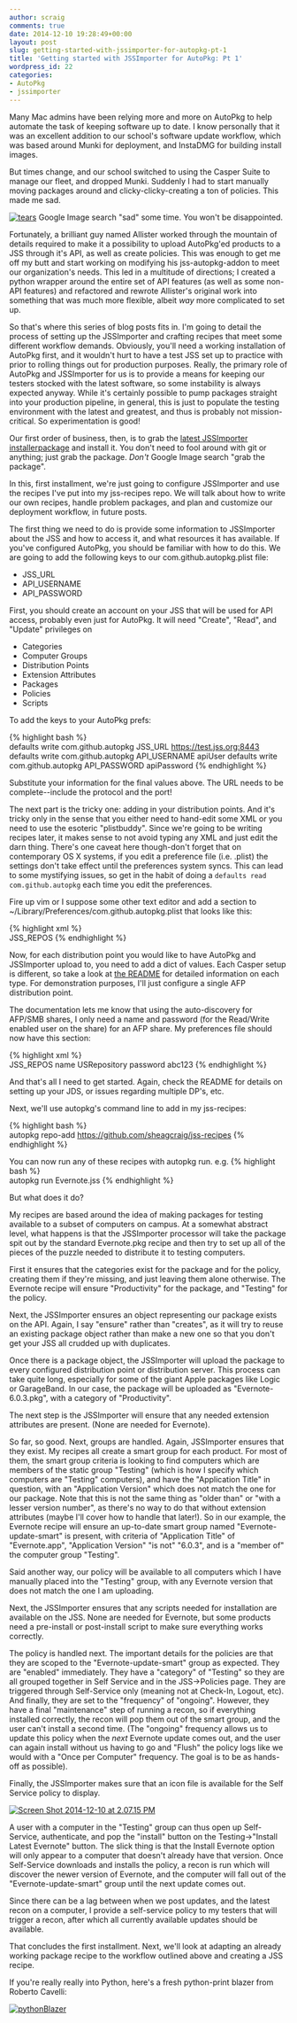 ```yaml
---
author: scraig
comments: true
date: 2014-12-10 19:28:49+00:00
layout: post
slug: getting-started-with-jssimporter-for-autopkg-pt-1
title: 'Getting started with JSSImporter for AutoPkg: Pt 1'
wordpress_id: 22
categories:
- AutoPkg
- jssimporter
---
```


Many Mac admins have been relying more and more on AutoPkg to help automate the
task of keeping software up to date. I know personally that it was an excellent
addition to our school's software update workflow, which was based around Munki
for deployment, and InstaDMG for building install images.

But times change, and our school switched to using the Casper Suite to manage
our fleet, and dropped Munki. Suddenly I had to start manually moving packages
around and clicky-clicky-creating a ton of policies. This made me sad.

[![tears](http://labs.da.org/wordpress/sheagcraig/files/2014/12/tears-300x220.jpg)](http://labs.da.org/wordpress/sheagcraig/files/2014/12/tears.jpg)
Google Image search "sad" some time. You won't be disappointed.

Fortunately, a brilliant guy named Allister worked through the mountain of
details required to make it a possibility to upload AutoPkg'ed products to a
JSS through it's API, as well as create policies. This was enough to get me off
my butt and start working on modifying his jss-autopkg-addon to meet our
organization's needs. This led in a multitude of directions; I created a python
wrapper around the entire set of API features (as well as some non-API
features) and refactored and rewrote Allister's original work into something
that was much more flexible, albeit _way_ more complicated to set up.

So that's where this series of blog posts fits in. I'm going to detail the
process of setting up the JSSImporter and crafting recipes that meet some
different workflow demands. Obviously, you'll need a working installation of
AutoPkg first, and it wouldn't hurt to have a test JSS set up to practice with
prior to rolling things out for production purposes. Really, the primary role
of AutoPkg and JSSImporter for us is to provide a means for keeping our testers
stocked with the latest software, so some instability is always expected
anyway. While it's certainly possible to pump packages straight into your
production pipeline, in general, this is just to populate the testing
environment with the latest and greatest, and thus is probably not
mission-critical. So experimentation is good!

Our first order of business, then, is to grab the [latest JSSImporter installerpackage](https://github.com/sheagcraig/JSSImporter/releases)
and install it.  You don't need to fool around with git or anything; just grab
the package.  _Don't_ Google Image search "grab the package".

In this, first installment, we're just going to configure JSSImporter and use
the recipes I've put into my jss-recipes repo. We will talk about how to write
our own recipes, handle problem packages, and plan and customize our deployment
workflow, in future posts.

The first thing we need to do is provide some information to JSSImporter about
the JSS and how to access it, and what resources it has available. If you've
configured AutoPkg, you should be familiar with how to do this. We are going to
add the following keys to our com.github.autopkg.plist file:
  - JSS_URL
  - API_USERNAME
  - API_PASSWORD

First, you should create an account on your JSS that will be used for API
access, probably even just for AutoPkg. It will need "Create", "Read", and
"Update" privileges on
- Categories
- Computer Groups
- Distribution Points
- Extension Attributes
- Packages
- Policies
- Scripts

To add the keys to your AutoPkg prefs:
	
{% highlight bash %}    
defaults write com.github.autopkg JSS_URL https://test.jss.org:8443
defaults write com.github.autopkg API_USERNAME apiUser
defaults write com.github.autopkg API_PASSWORD apiPassword
{% endhighlight %}    

Substitute your information for the final values above. The URL needs to be
complete--include the protocol and the port!

The next part is the tricky one: adding in your distribution points. And it's
tricky only in the sense that you either need to hand-edit some XML or you need
to use the esoteric "plistbuddy". Since we're going to be writing recipes
later, it makes sense to not avoid typing any XML and just edit the darn thing.
There's one caveat here though-don't forget that on contemporary OS X systems,
if you edit a preference file (i.e. .plist) the settings don't take effect
until the preferences system syncs. This can lead to some mystifying issues, so
get in the habit of doing a `defaults read com.github.autopkg` each time you
edit the preferences.

Fire up vim or I suppose some other text editor and add a section to
~/Library/Preferences/com.github.autopkg.plist that looks like this:
    
{% highlight xml %}    
<key>JSS_REPOS</key>
<array>
</array>
{% endhighlight %}    
    
Now, for each distribution point you would like to have AutoPkg and JSSImporter
upload to, you need to add a dict of values. Each Casper setup is different, so
take a look at 
[the README](https://github.com/sheagcraig/JSSImporter/blob/master/README.md#adding-distribution-points)
for detailed information on each type. For demonstration purposes, I'll just
configure a single AFP distribution point.

The documentation lets me know that using the auto-discovery for AFP/SMB
shares, I only need a name and password (for the Read/Write enabled user on the
share) for an AFP share. My preferences file should now have this section:
 
{% highlight xml %}    
<key>JSS_REPOS</key>
<array>
	<dict>
		<key>name</key>
		<string>USRepository</string>
		<key>password</key>
		<string>abc123</string>
	</dict>
</array>
{% endhighlight %}    

And that's all I need to get started. Again, check the README for details on
setting up your JDS, or issues regarding multiple DP's, etc.

Next, we'll use autopkg's command line to add in my jss-recipes:
    
{% highlight bash %}    
autopkg repo-add https://github.com/sheagcraig/jss-recipes
{% endhighlight %}    

You can now run any of these recipes with autopkg run. e.g.
{% highlight bash %}    
autopkg run Evernote.jss
{% endhighlight %}    

But what does it do?

My recipes are based around the idea of making packages for testing available
to a subset of computers on campus. At a somewhat abstract level, what happens
is that the JSSImporter processor will take the package spit out by the
standard Evernote.pkg recipe and then try to set up all of the pieces of the
puzzle needed to distribute it to testing computers.

First it ensures that the categories exist for the package and for the policy,
creating them if they're missing, and just leaving them alone otherwise. The
Evernote recipe will ensure "Productivity" for the package, and "Testing" for
the policy.

Next, the JSSImporter ensures an object representing our package exists on the
API. Again, I say "ensure" rather than "creates", as it will try to reuse an
existing package object rather than make a new one so that you don't get your
JSS all crudded up with duplicates.

Once there is a package object, the JSSImporter will upload the package to
every configured distribution point or distribution server. This process can
take quite long, especially for some of the giant Apple packages like Logic or
GarageBand. In our case, the package will be uploaded as "Evernote-6.0.3.pkg",
with a category of "Productivity".

The next step is the JSSImporter will ensure that any needed extension
attributes are present. (None are needed for Evernote).

So far, so good. Next, groups are handled. Again, JSSImporter ensures that they
exist. My recipes all create a smart group for each product. For most of them,
the smart group criteria is looking to find computers which are members of the
static group "Testing" (which is how I specify which computers are "Testing"
computers), and have the "Application Title" in question, with an "Application
Version" which does not match the one for our package. Note that this is not
the same thing as "older than" or "with a lesser version number", as there's no
way to do that without extension attributes (maybe I'll cover how to handle
that later!). So in our example, the Evernote recipe will ensure an up-to-date
smart group named "Evernote-update-smart" is present, with criteria of
"Application Title" of "Evernote.app", "Application Version" "is not" "6.0.3",
and is a "member of" the computer group "Testing".

Said another way, our policy will be available to all computers which I have
manually placed into the "Testing" group, with any Evernote version that does
not match the one I am uploading.

Next, the JSSImporter ensures that any scripts needed for installation are
available on the JSS. None are needed for Evernote, but some products need a
pre-install or post-install script to make sure everything works correctly.

The policy is handled next. The important details for the policies are that
they are scoped to the "Evernote-update-smart" group as expected. They are
"enabled" immediately. They have a "category" of "Testing" so they are all
grouped together in Self Service and in the JSS->Policies page. They are
triggered through Self-Service only (meaning not at Check-In, Logout, etc). And
finally, they are set to the "frequency" of "ongoing". However, they have a
final "maintenance" step of running a recon, so if everything installed
correctly, the recon will pop them out of the smart group, and the user can't
install a second time. (The "ongoing" frequency allows us to update this policy
when the _next_ Evernote update comes out, and the user can again install
without us having to go and "Flush" the policy logs like we would with a "Once
per Computer" frequency. The goal is to be as hands-off as possible).

Finally, the JSSImporter makes sure that an icon file is available for the Self
Service policy to display.

[![Screen Shot 2014-12-10 at 2.07.15 PM](http://labs.da.org/wordpress/sheagcraig/files/2014/12/Screen-Shot-2014-12-10-at-2.07.15-PM.png)](http://labs.da.org/wordpress/sheagcraig/files/2014/12/Screen-Shot-2014-12-10-at-2.07.15-PM.png)

A user with a computer in the "Testing" group can thus open up Self-Service,
authenticate, and pop the "install" button on the Testing->"Install Latest
Evernote" button. The slick thing is that the Install Evernote option will only
appear to a computer that doesn't already have that version. Once Self-Service
downloads and installs the policy, a recon is run which will discover the newer
version of Evernote, and the computer will fall out of the
"Evernote-update-smart" group until the next update comes out.

Since there can be a lag between when we post updates, and the latest recon on
a computer, I provide a self-service policy to my testers that will trigger a
recon, after which all currently available updates should be available.

That concludes the first installment. Next, we'll look at adapting an already
working package recipe to the workflow outlined above and creating a JSS
recipe.

If you're really really into Python, here's a fresh python-print blazer from
Roberto Cavelli:

[![pythonBlazer](http://labs.da.org/wordpress/sheagcraig/files/2014/12/pythonBlazer.jpg)](http://labs.da.org/wordpress/sheagcraig/files/2014/12/pythonBlazer.jpg)

